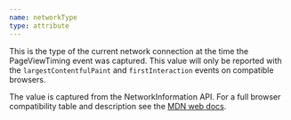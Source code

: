 ```yaml
---
name: networkType
type: attribute
---
```


This is the type of the current network connection at the time the PageViewTiming event was captured. This value will only be reported with the `largestContentfulPaint` and `firstInteraction` events on compatible browsers.

The value is captured from the NetworkInformation API. For a full browser compatibility table and description see the [MDN web docs](https://developer.mozilla.org/en-US/docs/Web/API/NetworkInformation/type).
